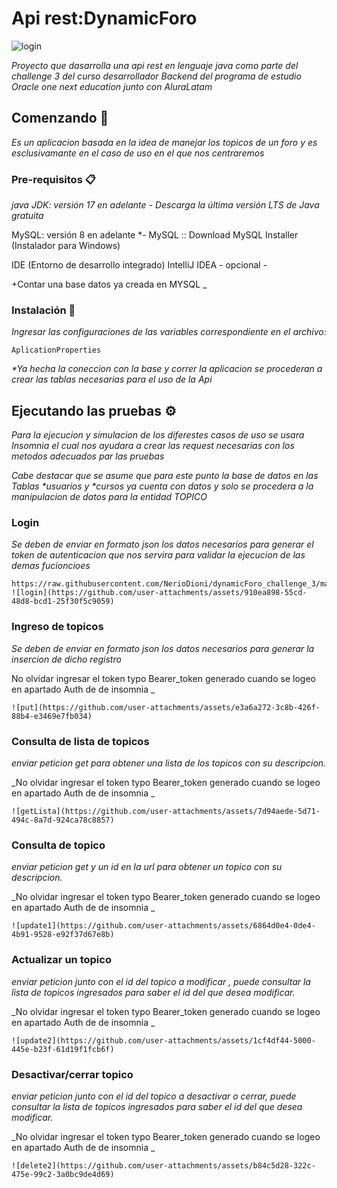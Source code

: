 # Api rest:DynamicForo
![login](https://github.com/user-attachments/assets/3a7425da-0e48-4a9e-8a7a-7aa73502a38c)

_Proyecto que dasarrolla una api rest en lenguaje java como parte del challenge 3 del curso desarrollador Backend del programa de estudio Oracle one next education junto con AluraLatam_

## Comenzando 🚀

_Es un aplicacion basada en la idea de manejar los topicos de un foro y es esclusivamante en el caso de uso en el que nos centraremos_


### Pre-requisitos 📋

_java JDK: versión 17 en adelante - 
Descarga la última versión LTS de Java gratuita_

MySQL: versión 8 en adelante *- MySQL :: Download MySQL Installer (Instalador para Windows)

IDE (Entorno de desarrollo integrado) IntelliJ IDEA - opcional -


+Contar una base datos ya creada en  MYSQL _



### Instalación 🔧
_Ingresar las configuraciones de las variables correspondiente en el archivo:_
```
AplicationProperties
```
_*Ya hecha la coneccion con la base y correr la aplicacion se procederan a crear las tablas necesarias para el uso de la Api_


## Ejecutando las pruebas ⚙️

_Para la ejecucion y simulacion de los diferestes casos de uso se usara Insomnia el cual nos ayudara a crear las request necesarias con los metodos adecuados par las pruebas_

_Cabe destacar que se asume que para este punto la base de datos en las Tablas *usuarios y *cursos ya cuenta con datos y solo se procedera a la manipulacion de datos para la entidad TOPICO_

### Login

_Se deben de enviar en formato json los datos necesarios para generar el token de autenticacion que nos servira para validar la ejecucion de las demas fucioncioes_

```
https://raw.githubusercontent.com/NerioDioni/dynamicForo_challenge_3/main/login.png
![login](https://github.com/user-attachments/assets/910ea898-55cd-48d8-bcd1-25f30f5c9059)

```
### Ingreso de topicos
_Se deben de enviar en formato json los datos necesarios para generar la insercion de dicho registro_

No olvidar ingresar el token typo Bearer_token generado cuando se logeo en apartado Auth de de insomnia _
```
![put](https://github.com/user-attachments/assets/e3a6a272-3c8b-426f-88b4-e3469e7fb034)

```
### Consulta de lista de topicos
_enviar peticion get para obtener una lista de los topicos con su descripcion._

_No olvidar ingresar el token typo Bearer_token generado cuando se logeo en apartado Auth de de insomnia _
```
![getLista](https://github.com/user-attachments/assets/7d94aede-5d71-494c-8a7d-924ca78c8857)

```
### Consulta de topico
_enviar peticion get  y un id en la url para obtener un topico con su descripcion._

_No olvidar ingresar el token typo Bearer_token generado cuando se logeo en apartado Auth de de insomnia _
```
![update1](https://github.com/user-attachments/assets/6864d0e4-0de4-4b91-9528-e92f37d67e8b)

```

### Actualizar un topico
_enviar peticion junto con el id del topico a modificar , puede consultar la lista de topicos ingresados para saber el id del que desea modificar._

_No olvidar ingresar el token typo Bearer_token generado cuando se logeo en apartado Auth de de insomnia _
```
![update2](https://github.com/user-attachments/assets/1cf4df44-5000-445e-b23f-61d19f1fcb6f)

```
### Desactivar/cerrar topico
_enviar peticion junto con el id del topico a desactivar o cerrar, puede consultar la lista de topicos ingresados para saber el id del que desea modificar._

_No olvidar ingresar el token typo Bearer_token generado cuando se logeo en apartado Auth de de insomnia _
```
![delete2](https://github.com/user-attachments/assets/b84c5d28-322c-475e-99c2-3a0bc9de4d69)

```
